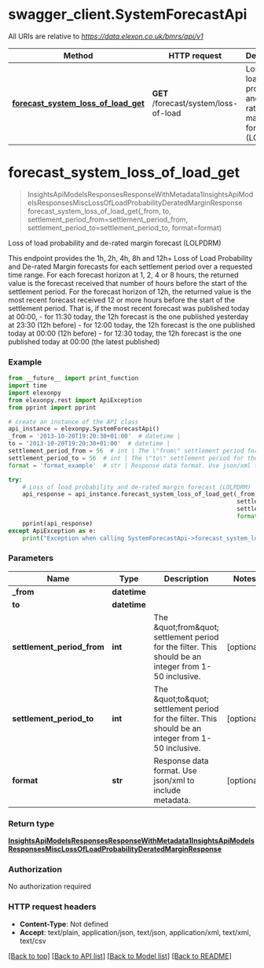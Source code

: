 # swagger_client.SystemForecastApi

All URIs are relative to *https://data.elexon.co.uk/bmrs/api/v1*

Method | HTTP request | Description
------------- | ------------- | -------------
[**forecast_system_loss_of_load_get**](SystemForecastApi.md#forecast_system_loss_of_load_get) | **GET** /forecast/system/loss-of-load | Loss of load probability and de-rated margin forecast (LOLPDRM)

# **forecast_system_loss_of_load_get**
> InsightsApiModelsResponsesResponseWithMetadata1InsightsApiModelsResponsesMiscLossOfLoadProbabilityDeratedMarginResponse forecast_system_loss_of_load_get(_from, to, settlement_period_from=settlement_period_from, settlement_period_to=settlement_period_to, format=format)

Loss of load probability and de-rated margin forecast (LOLPDRM)

This endpoint provides the 1h, 2h, 4h, 8h and 12h+ Loss of Load Probability and De-rated Margin forecasts  for each settlement period over a requested time range.                For each forecast horizon at 1, 2, 4 or 8 hours, the returned value is the forecast received that number of hours  before the start of the settlement period.                For the forecast horizon of 12h, the returned value is the most recent forecast received 12 or more hours  before the start of the settlement period. That is, if the most recent forecast was published today at 00:00,  - for 11:30 today, the 12h forecast is the one published yesterday at 23:30 (12h before)  - for 12:00 today, the 12h forecast is the one published today at 00:00 (12h before)  - for 12:30 today, the 12h forecast is the one published today at 00:00 (the latest published)

### Example

```python
from __future__ import print_function
import time
import elexonpy
from elexonpy.rest import ApiException
from pprint import pprint

# create an instance of the API class
api_instance = elexonpy.SystemForecastApi()
_from = '2013-10-20T19:20:30+01:00'  # datetime | 
to = '2013-10-20T19:20:30+01:00'  # datetime | 
settlement_period_from = 56  # int | The \"from\" settlement period for the filter. This should be an integer from 1-50 inclusive. (optional)
settlement_period_to = 56  # int | The \"to\" settlement period for the filter. This should be an integer from 1-50 inclusive. (optional)
format = 'format_example'  # str | Response data format. Use json/xml to include metadata. (optional)

try:
    # Loss of load probability and de-rated margin forecast (LOLPDRM)
    api_response = api_instance.forecast_system_loss_of_load_get(_from, to,
                                                                 settlement_period_from=settlement_period_from,
                                                                 settlement_period_to=settlement_period_to,
                                                                 format=format)
    pprint(api_response)
except ApiException as e:
    print("Exception when calling SystemForecastApi->forecast_system_loss_of_load_get: %s\n" % e)
```

### Parameters

Name | Type | Description  | Notes
------------- | ------------- | ------------- | -------------
 **_from** | **datetime**|  | 
 **to** | **datetime**|  | 
 **settlement_period_from** | **int**| The \&quot;from\&quot; settlement period for the filter. This should be an integer from 1-50 inclusive. | [optional] 
 **settlement_period_to** | **int**| The \&quot;to\&quot; settlement period for the filter. This should be an integer from 1-50 inclusive. | [optional] 
 **format** | **str**| Response data format. Use json/xml to include metadata. | [optional] 

### Return type

[**InsightsApiModelsResponsesResponseWithMetadata1InsightsApiModelsResponsesMiscLossOfLoadProbabilityDeratedMarginResponse**](InsightsApiModelsResponsesResponseWithMetadata1InsightsApiModelsResponsesMiscLossOfLoadProbabilityDeratedMarginResponse.md)

### Authorization

No authorization required

### HTTP request headers

 - **Content-Type**: Not defined
 - **Accept**: text/plain, application/json, text/json, application/xml, text/xml, text/csv

[[Back to top]](#) [[Back to API list]](../README.md#documentation-for-api-endpoints) [[Back to Model list]](../README.md#documentation-for-models) [[Back to README]](../README.md)


